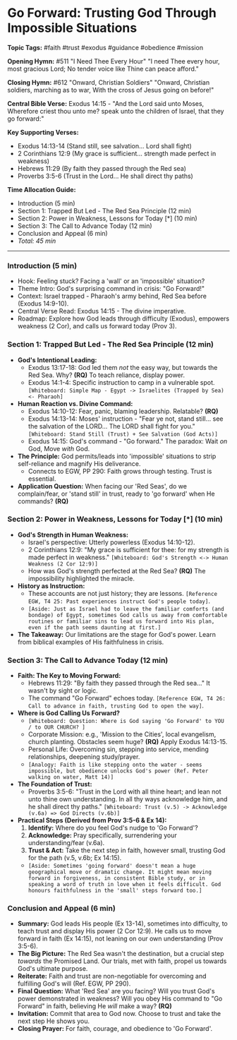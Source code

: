 # Go Forward: Trusting God Through Impossible Situations

**Topic Tags:** #faith #trust #exodus #guidance #obedience #mission

**Opening Hymn:** #511 "I Need Thee Every Hour" "I need Thee every hour, most
gracious Lord; No tender voice like Thine can peace afford."

**Closing Hymn:** #612 "Onward, Christian Soldiers" "Onward, Christian soldiers,
marching as to war, With the cross of Jesus going on before!"

**Central Bible Verse:** Exodus 14:15 - "And the Lord said unto Moses, Wherefore
criest thou unto me? speak unto the children of Israel, that they go forward:"

**Key Supporting Verses:**

- Exodus 14:13-14 (Stand still, see salvation... Lord shall fight)
- 2 Corinthians 12:9 (My grace is sufficient... strength made perfect in
  weakness)
- Hebrews 11:29 (By faith they passed through the Red sea)
- Proverbs 3:5-6 (Trust in the Lord... He shall direct thy paths)

**Time Allocation Guide:**

- Introduction (5 min)
- Section 1: Trapped But Led - The Red Sea Principle (12 min)
- Section 2: Power in Weakness, Lessons for Today [*] (10 min)
- Section 3: The Call to Advance Today (12 min)
- Conclusion and Appeal (6 min)
- _Total: 45 min_

---

### Introduction (5 min)

- Hook: Feeling stuck? Facing a 'wall' or an 'impossible' situation?
- Theme Intro: God's surprising command in crisis: "Go Forward!"
- Context: Israel trapped - Pharaoh's army behind, Red Sea before (Exodus
  14:9-10).
- Central Verse Read: Exodus 14:15 - The divine imperative.
- Roadmap: Explore how God leads through difficulty (Exodus), empowers weakness
  (2 Cor), and calls us forward today (Prov 3).

### Section 1: Trapped But Led - The Red Sea Principle (12 min)

- **God's Intentional Leading:**
  - Exodus 13:17-18: God led them _not_ the easy way, but towards the Red Sea.
    Why? **(RQ)** To teach reliance, display power.
  - Exodus 14:1-4: Specific instruction to camp in a vulnerable spot.
    `[Whiteboard: Simple Map - Egypt -> Israelites (Trapped by Sea) <- Pharaoh]`
- **Human Reaction vs. Divine Command:**
  - Exodus 14:10-12: Fear, panic, blaming leadership. Relatable? **(RQ)**
  - Exodus 14:13-14: Moses' instruction - "Fear ye not, stand still... see the
    salvation of the LORD... The LORD shall fight for you."
    `[Whiteboard: Stand Still (Trust) + See Salvation (God Acts)]`
  - Exodus 14:15: God's command - "Go forward." The paradox: Wait _on_ God, Move
    _with_ God.
- **The Principle:** God permits/leads into 'impossible' situations to strip
  self-reliance and magnify His deliverance.
  - Connects to EGW, PP 290: Faith grows through testing. Trust is essential.
- **Application Question:** When facing our 'Red Seas', do we complain/fear, or
  'stand still' in trust, ready to 'go forward' when He commands? **(RQ)**

### Section 2: Power in Weakness, Lessons for Today [*] (10 min)

- **God's Strength in Human Weakness:**
  - Israel's perspective: Utterly powerless (Exodus 14:10-12).
  - 2 Corinthians 12:9: "My grace is sufficient for thee: for my strength is
    made perfect in weakness."
    `[Whiteboard: God's Strength <-> Human Weakness (2 Cor 12:9)]`
  - How was God's strength perfected at the Red Sea? **(RQ)** The impossibility
    highlighted the miracle.
- **History as Instruction:**
  - These accounts are not just history; they are lessons.
    `[Reference EGW, T4 25: Past experiences instruct God's people today]`.
  - `[Aside: Just as Israel had to leave the familiar comforts (and bondage) of Egypt, sometimes God calls us away from comfortable routines or familiar sins to lead us forward into His plan, even if the path seems daunting at first.]`
- **The Takeaway:** Our limitations are the stage for God's power. Learn from
  biblical examples of His faithfulness in crisis.

### Section 3: The Call to Advance Today (12 min)

- **Faith: The Key to Moving Forward:**
  - Hebrews 11:29: "By faith they passed through the Red sea..." It wasn't by
    sight or logic.
  - The command "Go Forward" echoes today.
    `[Reference EGW, T4 26: Call to advance in faith, trusting God to open the way]`.
- **Where is God Calling Us Forward?**
  - `[Whiteboard: Question: Where is God saying 'Go Forward' to YOU / to OUR CHURCH? ]`
  - Corporate Mission: e.g., 'Mission to the Cities', local evangelism, church
    planting. Obstacles seem huge? **(RQ)** Apply Exodus 14:13-15.
  - Personal Life: Overcoming sin, stepping into service, mending relationships,
    deepening study/prayer.
  - `[Analogy: Faith is like stepping onto the water - seems impossible, but obedience unlocks God's power (Ref. Peter walking on water, Matt 14)]`
- **The Foundation of Trust:**
  - Proverbs 3:5-6: "Trust in the Lord with all thine heart; and lean not unto
    thine own understanding. In all thy ways acknowledge him, and he shall
    direct thy paths."
    `[Whiteboard: Trust (v.5) -> Acknowledge (v.6a) => God Directs (v.6b)]`
- **Practical Steps (Derived from Prov 3:5-6 & Ex 14):**
  1.  **Identify:** Where do you feel God's nudge to 'Go Forward'?
  2.  **Acknowledge:** Pray specifically, surrendering your understanding/fear
      (v.6a).
  3.  **Trust & Act:** Take the next step in faith, however small, trusting God
      for the path (v.5, v.6b; Ex 14:15).
  - `[Aside: Sometimes 'going forward' doesn't mean a huge geographical move or dramatic change. It might mean moving forward in forgiveness, in consistent Bible study, or in speaking a word of truth in love when it feels difficult. God honours faithfulness in the 'small' steps forward too.]`

### Conclusion and Appeal (6 min)

- **Summary:** God leads His people (Ex 13-14), sometimes into difficulty, to
  teach trust and display His power (2 Cor 12:9). He calls us to move forward in
  faith (Ex 14:15), not leaning on our own understanding (Prov 3:5-6).
- **The Big Picture:** The Red Sea wasn't the destination, but a crucial step
  _towards_ the Promised Land. Our trials, met with faith, propel us towards
  God's ultimate purpose.
- **Reiterate:** Faith and trust are non-negotiable for overcoming and
  fulfilling God's will (Ref. EGW, PP 290).
- **Final Question:** What 'Red Sea' are you facing? Will you trust God's power
  demonstrated in weakness? Will you obey His command to "Go Forward" in faith,
  believing He _will_ make a way? **(RQ)**
- **Invitation:** Commit that area to God now. Choose to trust and take the next
  step He shows you.
- **Closing Prayer:** For faith, courage, and obedience to 'Go Forward'.
